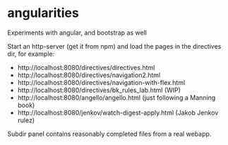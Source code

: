 # angularities
Experiments with angular, and bootstrap as well

Start an http-server (get it from npm) and load the pages in the directives dir, for example:
- http://localhost:8080/directives/directives.html
- http://localhost:8080/directives/navigation2.html
- http://localhost:8080/directives/navigation-with-flex.html
- http://localhost:8080/directives/bk_rules_lab.html (WIP)
- http://localhost:8080/angello/angello.html (just following a Manning book)
- http://localhost:8080/jenkov/watch-digest-apply.html (Jakob Jenkov rulez)

Subdir panel contains reasonably completed files from a real webapp.
